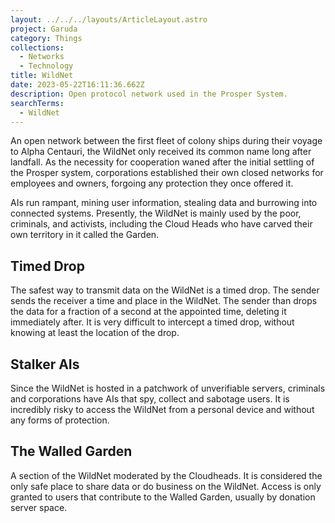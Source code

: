 ```yaml
---
layout: ../../../layouts/ArticleLayout.astro
project: Garuda
category: Things
collections:
  - Networks
  - Technology
title: WildNet
date: 2023-05-22T16:11:36.662Z
description: Open protocol network used in the Prosper System.
searchTerms:
  - WildNet
---
```

An open network between the first fleet of colony ships during their voyage to Alpha Centauri, the WildNet only received its common name long after landfall. As the necessity for cooperation waned after the initial settling of the Prosper system, corporations established their own closed networks for employees and owners, forgoing any protection they once offered it.

AIs run rampant, mining user information, stealing data and burrowing into connected systems. Presently, the WildNet is mainly used by the poor, criminals, and activists, including the Cloud Heads who have carved their own territory in it called the Garden.

## Timed Drop

The safest way to transmit data on the WildNet is a timed drop. The sender sends the receiver a time and place in the WildNet. The sender than drops the data for a fraction of a second at the appointed time, deleting it immediately after. It is very difficult to intercept a timed drop, without knowing at least the location of the drop.

## Stalker AIs

Since the WildNet is hosted in a patchwork of unverifiable servers, criminals and corporations have AIs that spy, collect and sabotage users. It is incredibly risky to access the WildNet from a personal device and without any forms of protection.

## The Walled Garden

A section of the WildNet moderated by the Cloudheads. It is considered the only safe place to share data or do business on the WildNet. Access is only granted to users that contribute to the Walled Garden, usually by donation server space.